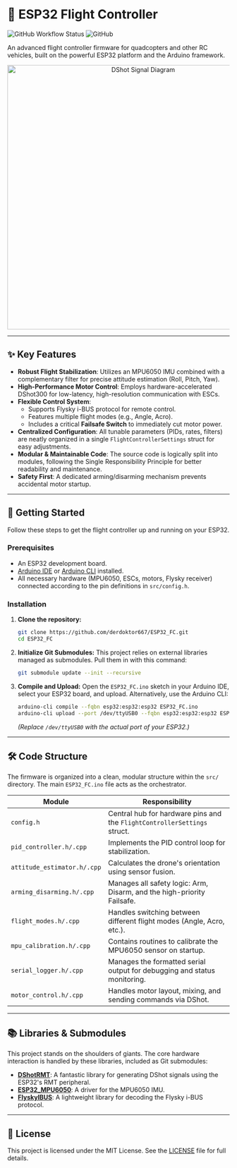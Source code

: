 # 🚁 ESP32 Flight Controller

![GitHub Workflow Status](https://img.shields.io/github/actions/workflow/status/derdoktor667/ESP32_FC/ci.yml?branch=main&style=for-the-badge) ![GitHub](https://img.shields.io/github/license/derdoktor667/ESP32_FC?style=for-the-badge)

An advanced flight controller firmware for quadcopters and other RC vehicles, built on the powerful ESP32 platform and the Arduino framework.

<p align="center">
  <img src="libraries/DShotRMT/img/dshot300.png" alt="DShot Signal Diagram" width="600"/>
</p>

---

## ✨ Key Features

*   **Robust Flight Stabilization**: Utilizes an MPU6050 IMU combined with a complementary filter for precise attitude estimation (Roll, Pitch, Yaw).
*   **High-Performance Motor Control**: Employs hardware-accelerated DShot300 for low-latency, high-resolution communication with ESCs.
*   **Flexible Control System**: 
    *   Supports Flysky i-BUS protocol for remote control.
    *   Features multiple flight modes (e.g., Angle, Acro).
    *   Includes a critical **Failsafe Switch** to immediately cut motor power.
*   **Centralized Configuration**: All tunable parameters (PIDs, rates, filters) are neatly organized in a single `FlightControllerSettings` struct for easy adjustments.
*   **Modular & Maintainable Code**: The source code is logically split into modules, following the Single Responsibility Principle for better readability and maintenance.
*   **Safety First**: A dedicated arming/disarming mechanism prevents accidental motor startup.

---

## 🚀 Getting Started

Follow these steps to get the flight controller up and running on your ESP32.

### Prerequisites

*   An ESP32 development board.
*   [Arduino IDE](https://www.arduino.cc/en/software) or [Arduino CLI](https://arduino.github.io/arduino-cli/latest/) installed.
*   All necessary hardware (MPU6050, ESCs, motors, Flysky receiver) connected according to the pin definitions in `src/config.h`.

### Installation

1.  **Clone the repository:**
    ```bash
    git clone https://github.com/derdoktor667/ESP32_FC.git
    cd ESP32_FC
    ```

2.  **Initialize Git Submodules:** This project relies on external libraries managed as submodules. Pull them in with this command:
    ```bash
    git submodule update --init --recursive
    ```

3.  **Compile and Upload:** Open the `ESP32_FC.ino` sketch in your Arduino IDE, select your ESP32 board, and upload. Alternatively, use the Arduino CLI:
    ```bash
    arduino-cli compile --fqbn esp32:esp32:esp32 ESP32_FC.ino
    arduino-cli upload --port /dev/ttyUSB0 --fqbn esp32:esp32:esp32 ESP32_FC.ino
    ```
    *(Replace `/dev/ttyUSB0` with the actual port of your ESP32.)*

---

## 🛠️ Code Structure

The firmware is organized into a clean, modular structure within the `src/` directory. The main `ESP32_FC.ino` file acts as the orchestrator.

| Module                  | Responsibility                                                                  |
| ----------------------- | ------------------------------------------------------------------------------- |
| `config.h`              | Central hub for hardware pins and the `FlightControllerSettings` struct.        |
| `pid_controller.h/.cpp`   | Implements the PID control loop for stabilization.                              |
| `attitude_estimator.h/.cpp` | Calculates the drone's orientation using sensor fusion.                         |
| `arming_disarming.h/.cpp` | Manages all safety logic: Arm, Disarm, and the high-priority Failsafe.          |
| `flight_modes.h/.cpp`     | Handles switching between different flight modes (Angle, Acro, etc.).           |
| `mpu_calibration.h/.cpp`  | Contains routines to calibrate the MPU6050 sensor on startup.                   |
| `serial_logger.h/.cpp`    | Manages the formatted serial output for debugging and status monitoring.        |
| `motor_control.h/.cpp`    | Handles motor layout, mixing, and sending commands via DShot.                 |

---

## 📚 Libraries & Submodules

This project stands on the shoulders of giants. The core hardware interaction is handled by these libraries, included as Git submodules:

*   [**DShotRMT**](libraries/DShotRMT): A fantastic library for generating DShot signals using the ESP32's RMT peripheral.
*   [**ESP32_MPU6050**](libraries/ESP32_MPU6050): A driver for the MPU6050 IMU.
*   [**FlyskyIBUS**](libraries/FlyskyIBUS): A lightweight library for decoding the Flysky i-BUS protocol.

---

## 📄 License

This project is licensed under the MIT License. See the [LICENSE](LICENSE) file for full details.